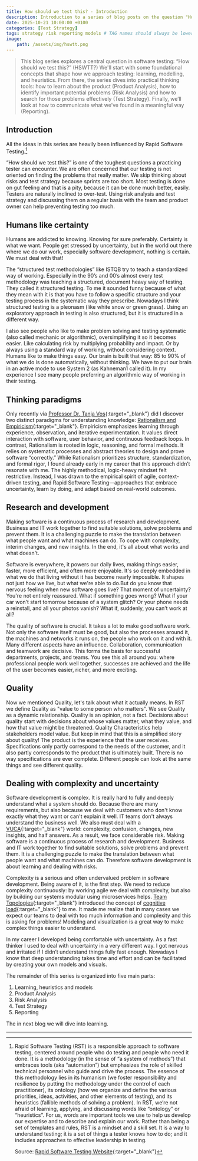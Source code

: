 ```yaml
---
title: How should we test this? - Introduction
description: Introduction to a series of blog posts on the question "How should we test this?"
date: 2025-10-21 10:00:00 +0100
categories: [Test Strategy]
tags: strategy risk reporting models # TAG names should always be lowercase
image:
    path: /assets/img/hswtt.png
---
```


<blockquote class="prompt-info">This blog series explores a central question in software testing: “How should we test this?” (HSWTT?) We'll start with some foundational concepts that shape how we approach testing: learning, modelling, and heuristics. From there, the series dives into practical thinking tools: how to learn about the product (Product Analysis), how to identify important potential problems (Risk Analysis) and how to search for those problems effectively (Test Strategy). Finally, we’ll look at how to communicate what we’ve found in a meaningful way (Reporting).</blockquote>

## Introduction

All the ideas in this series are heavily been influenced by Rapid Software Testing.[^1]

“How should we test this?” is one of the toughest questions a practicing tester can encounter. We are often concerned
that our testing is not oriented on finding the problems that really matter. We skip thinking about risks
and test strategy because sprints are too short. Most testing is done on gut feeling and that is a pity, because it can
be done much better, easily. Testers are naturally inclined to over-test. Using risk analysis and test strategy and
discussing them on a regular basis with the team and product owner can help preventing testing too much.

## Humans like certainty

Humans are addicted to knowing. Knowing for sure preferably. Certainty is what we want. People get stressed by
uncertainty, but in the world out there where we do our work, especially software development, nothing is certain. We
must deal with that!

The “structured test methodologies” like ISTQB try to teach a standardized way of working. Especially in the 90’s and
00’s almost every test methodology was teaching a structured, document heavy way of testing. They called it structured
testing. To me it sounded funny because of what they mean with it is that you have to follow a specific structure and
your testing process in the systematic way they prescribe. Nowadays I think structured testing is a pleonasm (like white
snow or green grass). Using an exploratory approach in testing is also structured, but it is structured in a different
way.

I also see people who like to make problem solving and testing systematic (also called mechanic or algorithmic),
oversimplifying it so it becomes easier. Like calculating risk by multiplying probability and impact. Or by always using
a standard way of working, without considering context. Humans like to make things easy. Our brain is built that way: 85
to 90% of what we do is done automatically, without thinking. We have to put our brain in an active mode to use System 2
(as Kahneman1 called it). In my experience I see many people preferring an algorithmic way of working in their testing.

## Thinking paradigms

Only recently via [Professor Dr. Tanja Vos](https://www.linkedin.com/in/tanja-e-j-vos-4812ba/){:target="_blank"} did I discover two distinct paradigms for understanding knowledge:
[Rationalism and Empiricism](https://www.sciencedirect.com/science/article/pii/S0167642318300030){:target="_blank"}.
Empiricism emphasizes learning through experience, observation, and iterative experimentation. It values direct
interaction with software, user behavior, and continuous feedback loops. In contrast, Rationalism is rooted in logic,
reasoning, and formal methods. It relies on systematic processes and abstract theories to design and prove software
“correctly.” While Rationalism prioritizes structure, standardization, and formal rigor, I found already early in my
career that this approach didn’t resonate with me. The highly methodical, logic-heavy mindset felt restrictive. Instead,
I was drawn to the empirical spirit of agile, context-driven testing, and Rapid Software Testing—approaches that embrace
uncertainty, learn by doing, and adapt based on real-world outcomes.

## Research and development

Making software is a continuous process of research and development. Business and IT work together to find suitable
solutions, solve problems and prevent them. It is a challenging puzzle to make the translation between what people want
and what machines can do. To cope with complexity, interim changes, and new insights. In the end, it's all about what
works and what doesn't.

Software is everywhere, it powers our daily lives, making things easier, faster, more efficient, and often more
enjoyable. It's so deeply embedded in what we do that living without it has become nearly impossible. It shapes not just
how we live, but what we're able to do.But do you know that nervous feeling when new software goes live? That moment of
uncertainty? You're not entirely reassured. What if something goes wrong? What if your car won’t start tomorrow because
of a system glitch? Or your phone needs a reinstall, and all your photos vanish? What if, suddenly, you can’t work at
all?

The quality of software is crucial. It takes a lot to make good software work. Not only the software itself must be
good, but also the processes around it, the machines and networks it runs on, the people who work on it and with it.
Many different aspects have an influence. Collaboration, communication and teamwork are decisive. This forms the basis
for successful departments, projects, and teams. You see this all around you: where professional people work well
together, successes are achieved and the life of the user becomes easier, richer, and more exciting.

## Quality

Now we mentioned Quality, let's talk about what it actually means. In RST we define Quality as "value to some person who
matters". We see Quality as a dynamic relationship. Quality is an opinion, not a fact. Decisions about quality start
with decisions about whose values matter, what they value, and how that value might be threatened. Quality
Characteristics help stakeholders model value. But keep in mind that this is a simplified story about quality! The
product is the experience that the user receives. Specifications only partly correspond to the needs of the customer,
and it also partly corresponds to the product that is ultimately built. There is no way specifications are ever
complete. Different people can look at the same things and see different quality.

## Dealing with complexity and uncertainty

Software development is complex. It is really hard to fully and deeply understand what a system should do. Because there
are many requirements, but also because we deal with customers who don't know exactly what they want or can't explain it
well. IT teams don't always understand the business well. We also must deal with a
[VUCA](https://en.wikipedia.org/wiki/VUCA){:target="_blank"} world: complexity, confusion, changes, new insights, and
half answers. As a result, we face considerable risk. Making software is a continuous process of research and
development. Business and IT work together to find suitable solutions, solve problems and prevent them. It is a
challenging puzzle to make the translation between what people want and what machines can do. Therefore software
development is about learning and dealing with risks.

Complexity is a serious and often undervalued problem in software development. Being aware of it, is the first step. We
need to reduce complexity continuously: by working agile we deal with complexity, but also by building our systems
modular using microservices helps. [Team Topologies](https://teamtopologies.com/){:target="_blank"} introduced the
concept of [cognitive load](https://itrevolution.com/articles/cognitive-load/){:target="_blank"} to me. It made me
realize that in many cases we expect our teams to deal with too much information and complexity and this is asking for
problems! Modeling and visualization is a great way to make complex things easier to understand.

In my career I developed being comfortable with uncertainty. As a fast thinker I used to deal with uncertainty in a very
different way. I got nervous and irritated if I didn’t understand things fully fast enough. Nowadays I know that deep
understanding takes time and effort and can be facilitated by creating your own models and visuals.

The remainder of this series is organized into five main parts:

1. Learning, heuristics and models
2. Product Analysis
3. Risk Analysis
4. Test Strategy
5. Reporting

The in next blog we will dive into learning.

---

[^1]:
    Rapid Software Testing (RST) is a responsible approach to software testing, centered around people who do testing
    and people who need it done. It is a methodology (in the sense of “a system of methods”) that embraces tools (aka
    “automation”) but emphasizes the role of skilled technical personnel who guide and drive the process. The essence of
    this methodology lies in its humanism (we foster responsibility and resilience by putting the methodology under the
    control of each practitioner), its ontology (how we organize and define the various priorities, ideas, activities,
    and other elements of testing), and its heuristics (fallible methods of solving a problem). In RST, we’re not afraid
    of learning, applying, and discussing words like “ontology” or “heuristics”. For us, words are important tools we
    use to help us develop our expertise and to describe and explain our work. Rather than being a set of templates and
    rules, RST is a mindset and a skill set. It is a way to understand testing; it is a set of things a tester knows how
    to do; and it includes approaches to effective leadership in testing.

    Source: [Rapid Software Testing Website](https://rapid-software-testing.com/){:target="_blank"}
